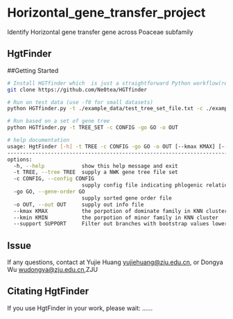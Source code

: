 # Horizontal_gene_transfer_project  
Identify Horizontal gene transfer gene across Poaceae subfamily  

HgtFinder  
-------------------------------------------------------------------------------------------------------  

##</a>Getting Started
```sh
# Install HGTfinder which  is just a straightforward Python workflow(requiring sklearn and ete3)
git clone https://github.com/Ne0tea/HGTfinder

# Run on test data (use -f0 for small datasets)
python HGTfinder.py -t ./example_data/test_tree_set_file.txt -c ./example_data/test_config.txt -go ./example_data/test_gene_order.txt -o ./example_data/test_out_file.txt

# Run based on a set of gene tree
python HGTfinder.py -t TREE_SET -c CONFIG -go GO -o OUT

# help documentation
usage: HgtFinder [-h] -t TREE -c CONFIG -go GO -o OUT [--kmax KMAX] [--kmin KMIN] [--support SUPPORT]  
-------------------------------------------------------------------------------------------------------
options:  
  -h, --help            show this help message and exit  
  -t TREE, --tree TREE  supply a NWK gene tree file set  
  -c CONFIG, --config CONFIG  
                        supply config file indicating phlogenic relationship and clade name  
  -go GO, --gene-order GO  
                        supply sorted gene order file  
  -o OUT, --out OUT     supply out info file  
  --kmax KMAX           the porpotion of dominate family in KNN cluster  
  --kmin KMIN           the porpotion of minor family in KNN cluster  
  --support SUPPORT     Filter out branches with bootstrap values lower than the standard during the identification of ancient transfer events.  
```

## </a> Issue
If any questions, contact at Yujie Huang <yujiehuang@zju.edu.cn>, or Dongya Wu <wudongya@zju.edu.cn>,ZJU  

## </a>Citating HgtFinder

If you use HgtFinder in your work, please wait:
......

